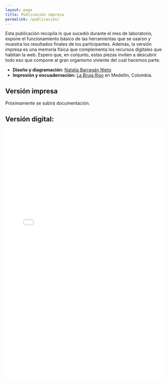 ```yaml
---
layout: page
title: Publicación impresa
permalink: /publicacion/
---
```

Esta publicación recopila lo que sucedió durante el mes de laboratorio, expone el funcionamiento básico de las herramientas que se usaron y muestra los resultados finales de los participantes. Además, la versión impresa es una memoria física que complementa los recursos digitales que habitan la web. Espero que, en conjunto, estas piezas inviten a descubrir todo eso que compone al gran organismo viviente del cual hacemos parte.

- **Diseño y diagramación:** [Natalia Barragán Nieto](https://www.instagram.com/nataliabarragannieto/)
- **Impresión y encuadernación:** [La Bruja Riso](https://www.instagram.com/labrujariso/) en Medellín, Colombia.

## Versión impresa
Próximamente se subirá documentación.

## Versión digital:

<div>
  <iframe src="/injertos/publicacion/injertos_tipograficos.pdf#zoom=50%#toolbar=0" title="webviewer" frameborder="0" width="100%" height="800"></iframe>
</div>